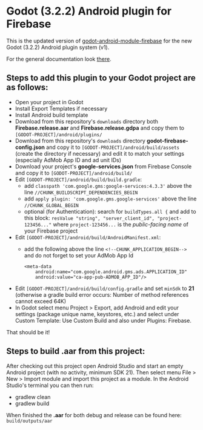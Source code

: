 # Godot (3.2.2) Android plugin for Firebase

This is the updated version of [godot-android-module-firebase](https://github.com/yalcin-ata/godot-android-module-firebase) for the new Godot (3.2.2) Android plugin system (v1).

For the general documentation look [there](https://github.com/yalcin-ata/godot-android-module-firebase).

## Steps to add this plugin to your Godot project are as follows:

- Open your project in Godot
- Install Export Templates if necessary
- Install Android build template
- Download from this repository's ```downloads``` directory both __Firebase.release.aar__ and __Firebase.release.gdpa__ and copy them to ```[GODOT-PROJECT]/android/plugins/```
- Download from this repository's ```downloads``` directory __godot-firebase-config.json__ and copy it to ```[GODOT-PROJECT]/android/build/assets``` (create the directory if necessary) and edit it to match your settings (especially AdMob App ID and ad unit IDs)
- Download your project's __google-services.json__ from Firebase Console and copy it to ```[GODOT-PROJECT]/android/build/```
- Edit ```[GODOT-PROJECT]/android/build/build.gradle```:
  - add ```classpath 'com.google.gms:google-services:4.3.3'``` above the line ```//CHUNK_BUILDSCRIPT_DEPENDENCIES_BEGIN```
  - add ```apply plugin: 'com.google.gms.google-services'``` above the line ```//CHUNK_GLOBAL_BEGIN```
  - optional (for Authentication): search for ```buildTypes.all {``` and add to this block: ```resValue "string", "server_client_id", "project-123456..."``` where ```project-123456...``` is the *public-facing name* of your Firebase project
- Edit ```[GODOT-PROJECT]/android/build/AndroidManifest.xml```:
  - add the following above the line ```<!--CHUNK_APPLICATION_BEGIN-->``` and do not forget to set your AdMob App Id
        
        <meta-data
            android:name="com.google.android.gms.ads.APPLICATION_ID"
            android:value="ca-app-pub-ADMOB_APP_ID"/>
- Edit ```[GODOT-PROJECT]/android/build/config.gradle``` and set ```minSdk``` to __21__ (otherwise a gradle build error occurs: Number of method references cannot exceed 64K)
- In Godot select menu Project > Export, add Android and edit your settings (package unique name, keystores, etc.) and select under Custom Template: Use Custom Build and also under Plugins: Firebase.

That should be it!

## Steps to build .aar from this project:

After checking out this project open Android Studio and start an empty Android project (with no activity, minimum SDK 21). Then select menu File > New > Import module and import this project as a module. In the Android Studio's terminal you can then run:
- gradlew clean
- gradlew build

When finished the __.aar__ for both debug and release can be found here: ```build/outputs/aar```
